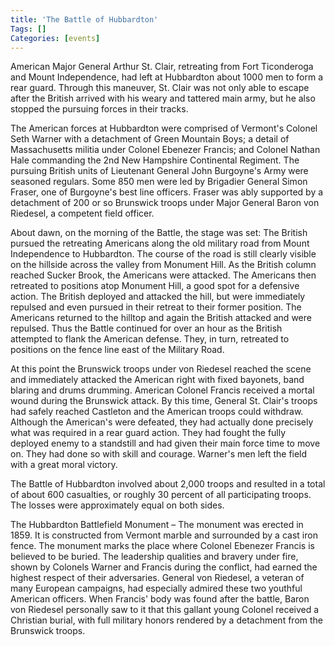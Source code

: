 ```yaml
---
title: 'The Battle of Hubbardton'
Tags: []
Categories: [events]
---
```


American Major General Arthur St. Clair, retreating from Fort Ticonderoga and Mount Independence, had left at Hubbardton about 1000 men to form a rear guard. Through this maneuver, St. Clair was not only able to escape after the British arrived with his weary and tattered main army, but he also stopped the pursuing forces in their tracks.

The American forces at Hubbardton were comprised of Vermont's Colonel Seth Warner with a detachment of Green Mountain Boys; a detail of Massachusetts militia under Colonel Ebenezer Francis; and Colonel Nathan Hale commanding the 2nd New Hampshire Continental Regiment. The pursuing British units of Lieutenant General John Burgoyne's Army were seasoned regulars. Some 850 men were led by Brigadier General Simon Fraser, one of Burgoyne's best line officers. Fraser was ably supported by a detachment of 200 or so Brunswick troops under Major General Baron von Riedesel, a competent field officer.

About dawn, on the morning of the Battle, the stage was set: The British pursued the retreating Americans along the old military road from Mount Independence to Hubbardton. The course of the road is still clearly visible on the hillside across the valley from Monument Hill. As the British column reached Sucker Brook, the Americans were attacked. The Americans then retreated to positions atop Monument Hill, a good spot for a defensive action. The British deployed and attacked the hill, but were immediately repulsed and even pursued in their retreat to their former position. The Americans returned to the hilltop and again the British attacked and were repulsed. Thus the Battle continued for over an hour as the British attempted to flank the American defense. They, in turn, retreated to positions on the fence line east of the Military Road.

At this point the Brunswick troops under von Riedesel reached the scene and immediately attacked the American right with fixed bayonets, band blaring and drums drumming. American Colonel Francis received a mortal wound during the Brunswick attack. By this time, General St. Clair's troops had safely reached Castleton and the American troops could withdraw. Although the American's were defeated, they had actually done precisely what was required in a rear guard action. They had fought the fully deployed enemy to a standstill and had given their main force time to move on. They had done so with skill and courage. Warner's men left the field with a great moral victory.

The Battle of Hubbardton involved about 2,000 troops and resulted in a total of about 600 casualties, or roughly 30 percent of all participating troops. The losses were approximately equal on both sides.

The Hubbardton Battlefield Monument – The monument was erected in 1859. It is constructed from Vermont marble and surrounded by a cast iron fence. The monument marks the place where Colonel Ebenezer Francis is believed to be buried. The leadership qualities and bravery under fire, shown by Colonels Warner and Francis during the conflict, had earned the highest respect of their adversaries. General von Riedesel, a veteran of many European campaigns, had especially admired these two youthful American officers. When Francis' body was found after the battle, Baron von Riedesel personally saw to it that this gallant young Colonel received a Christian burial, with full military honors rendered by a detachment from the Brunswick troops.

